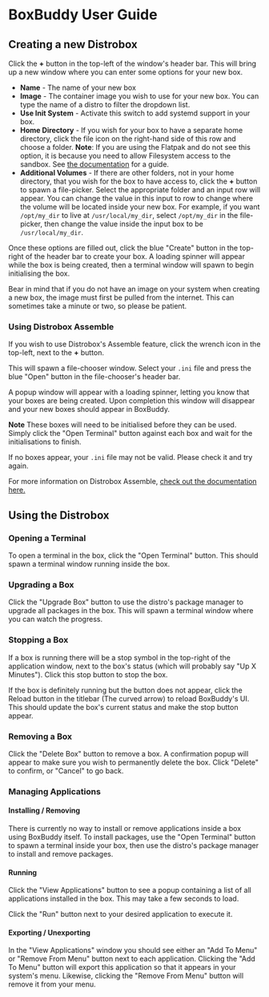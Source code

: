 # BoxBuddy User Guide

## Creating a new Distrobox

Click the **+** button in the top-left of the window's header bar. This will bring up a new window where you can enter some options for your new box.

- **Name** - The name of your new box
- **Image** - The container image you wish to use for your new box. You can type the name of a distro to filter the dropdown list.
- **Use Init System** - Activate this switch to add systemd support in your box.
- **Home Directory** - If you wish for your box to have a separate home directory, click the file icon on the right-hand side of this row and choose a folder. **Note**: If you are using the Flatpak and do not see this option, it is because you need to allow Filesystem access to the sandbox. See [the documentation](/BoxBuddyRS/tips) for a guide.
- **Additional Volumes** - If there are other folders, not in your home directory, that you wish for the box to have access to, click the **+** button to spawn a file-picker. Select the appropriate folder and an input row will appear. You can change the value in this input to row to change where the volume will be located
inside your new box. For example, if you want `/opt/my_dir` to live at `/usr/local/my_dir`, select `/opt/my_dir` in the file-picker, then change the value inside the input box to be `/usr/local/my_dir`.

Once these options are filled out, click the blue "Create" button in the top-right of the header bar to create your box. A loading spinner will appear while the box is being created, then a terminal window will spawn to begin initialising the box.

Bear in mind that if you do not have an image on your system when creating a new box, the image must first be pulled from the internet. This can sometimes take a minute or two, so please be patient.

### Using Distrobox Assemble
If you wish to use Distrobox's Assemble feature, click the wrench icon in the top-left, next to the **+** button. 

This will spawn a file-chooser window. Select your `.ini` file and press the blue "Open" button in the file-chooser's header bar.

A popup window will appear with a loading spinner, letting you know that your boxes are being created. Upon completion this window will disappear and your new boxes should appear in BoxBuddy. 

**Note** These boxes will need to be initialised before they can be used. Simply click the "Open Terminal" button against each box and wait for the initialisations to finish.

If no boxes appear, your `.ini` file may not be valid. Please check it and try again.

For more information on Distrobox Assemble, [check out the documentation here.](https://distrobox.it/usage/distrobox-assemble/)

## Using the Distrobox

### Opening a Terminal
To open a terminal in the box, click the "Open Terminal" button. This should spawn a terminal window running inside the box.

### Upgrading a Box
Click the "Upgrade Box" button to use the distro's package manager to upgrade all packages in the box. This will spawn a terminal window where you can watch the progress.

### Stopping a Box
If a box is running there will be a stop symbol in the top-right of the application window, next to the box's status (which will probably say "Up X Minutes"). Click this stop button to stop the box.

If the box is definitely running but the button does not appear, click the Reload button in the titlebar (The curved arrow) to reload BoxBuddy's UI. This should update the box's current status and make the stop button appear.

### Removing a Box
Click the "Delete Box" button to remove a box. A confirmation popup will appear to make sure you wish to permanently delete the box. Click "Delete" to confirm, or "Cancel" to go back.

### Managing Applications

#### Installing / Removing
There is currently no way to install or remove applications inside a box using BoxBuddy itself. To install packages, use the "Open Terminal" button to spawn a terminal inside your box, then use the distro's package manager to install and remove packages.

#### Running
Click the "View Applications" button to see a popup containing a list of all applications installed in the box. This may take a few seconds to load. 

Click the "Run" button next to your desired application to execute it.

#### Exporting / Unexporting
In the "View Applications" window you should see either an "Add To Menu" or "Remove From Menu" button next to each application. Clicking the "Add To Menu" button will export this application so that it appears in your system's menu. Likewise, clicking the "Remove From Menu" button will remove it from your menu.

